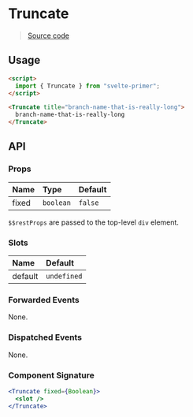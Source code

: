 # Truncate

> [Source code](../src/Truncate.svelte)

## Usage

```html
<script>
  import { Truncate } from "svelte-primer";
</script>

<Truncate title="branch-name-that-is-really-long">
  branch-name-that-is-really-long
</Truncate>
```

## API

### Props

| Name  | Type      | Default |
| :---- | :-------- | :------ |
| fixed | `boolean` | `false` |

`$$restProps` are passed to the top-level `div` element.

### Slots

| Name    | Default     |
| :------ | :---------- |
| default | `undefined` |

### Forwarded Events

None.

### Dispatched Events

None.

### Component Signature

```jsx
<Truncate fixed={Boolean}>
  <slot />
</Truncate>
```
